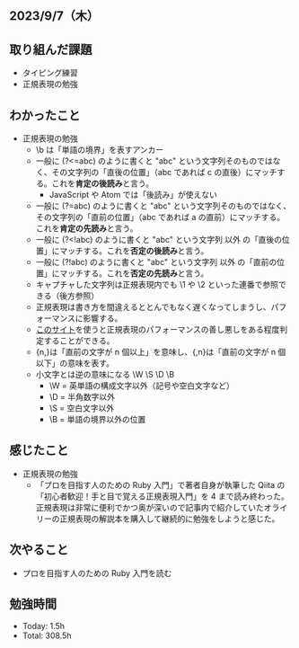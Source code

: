 ## 2023/9/7（木）

## 取り組んだ課題

- タイピング練習
- 正規表現の勉強

## わかったこと

- 正規表現の勉強
  - \b は「単語の境界」を表すアンカー
  - 一般に (?<=abc) のように書くと "abc" という文字列そのものではなく、その文字列の「直後の位置」（abc であれば c の直後）にマッチする。これを**肯定の後読み**と言う。
    - JavaScript や Atom では「後読み」が使えない
  - 一般に (?=abc) のように書くと "abc" という文字列そのものではなく、その文字列の「直前の位置」（abc であれば a の直前）にマッチする。これを**肯定の先読み**と言う。
  - 一般に (?<!abc) のように書くと "abc" という文字列 以外 の「直後の位置」にマッチする。これを**否定の後読み**と言う。
  - 一般に (?!abc) のように書くと "abc" という文字列 以外 の「直前の位置」にマッチする。これを**否定の先読み**と言う。
  - キャプチャした文字列は正規表現内でも \1 や \2 といった連番で参照できる（後方参照）
  - 正規表現は書き方を間違えるととんでもなく遅くなってしまうし、パフォーマンスに影響する。
  - [このサイト](https://regex101.com/)を使うと正規表現のパフォーマンスの善し悪しをある程度判定することができる。
  - {n,}は「直前の文字が n 個以上」を意味し、{,n}は「直前の文字が n 個以下」の意味を表す。
  - 小文字とは逆の意味になる \W \S \D \B
    - \W = 英単語の構成文字以外（記号や空白文字など）
    - \D = 半角数字以外
    - \S = 空白文字以外
    - \B = 単語の境界以外の位置

## 感じたこと

- 正規表現の勉強
  - 「プロを目指す人のための Ruby 入門」で著者自身が執筆した Qiita の「初心者歓迎！手と目で覚える正規表現入門」を 4 まで読み終わった。正規表現は非常に便利でかつ奥が深いので記事内で紹介していたオライリーの正規表現の解説本を購入して継続的に勉強をしようと感じた。

## 次やること

- プロを目指す人のための Ruby 入門を読む

## 勉強時間

- Today: 1.5h
- Total: 308.5h
